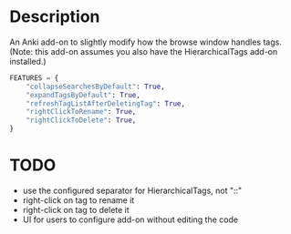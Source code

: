 # Description

An Anki add-on to slightly modify how the browse window handles tags. (Note: this
add-on assumes you also have the HierarchicalTags add-on installed.)

```python
FEATURES = {
    "collapseSearchesByDefault": True,
    "expandTagsByDefault": True,
    "refreshTagListAfterDeletingTag": True,
    "rightClickToRename": True,
    "rightClickToDelete": True,
}
```

# TODO

- use the configured separator for HierarchicalTags, not "::"
- right-click on tag to rename it
- right-click on tag to delete it
- UI for users to configure add-on without editing the code
